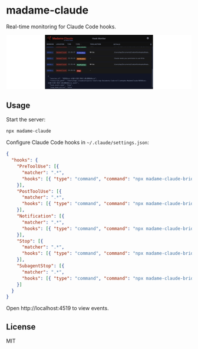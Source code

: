 # madame-claude

Real-time monitoring for Claude Code hooks.

![screenshot.jpg](screenshot.webp)

## Usage

Start the server:
```bash
npx madame-claude
```

Configure Claude Code hooks in `~/.claude/settings.json`:
```json
{
  "hooks": {
    "PreToolUse": [{
      "matcher": ".*",
      "hooks": [{ "type": "command", "command": "npx madame-claude-bridge" } ]
    }],
    "PostToolUse": [{
      "matcher": ".*",
      "hooks": [{ "type": "command", "command": "npx madame-claude-bridge" } ]
    }],
    "Notification": [{
      "matcher": ".*",
      "hooks": [{ "type": "command", "command": "npx madame-claude-bridge" } ]
    }],
    "Stop": [{
      "matcher": ".*",
      "hooks": [{ "type": "command", "command": "npx madame-claude-bridge" } ]
    }],
    "SubagentStop": [{
      "matcher": ".*",
      "hooks": [{ "type": "command", "command": "npx madame-claude-bridge" } ]
    }]
  }
}
```


Open http://localhost:4519 to view events.

## License

MIT
